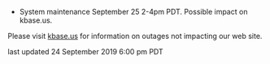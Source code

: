 * System maintenance September 25 2-4pm PDT.  Possible impact on kbase.us.

Please visit <a href="https://kbase.us">kbase.us</a> for information on outages not impacting our web site.

last updated 24 September 2019 6:00 pm PDT
